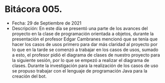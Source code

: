 # Bitácora 005.
- Fecha: 29 de Septiembre de 2021
- Descripción: En este día se presentó una parte de los avances del proyecto en la clase de programación orientada a objetos, durante la presentación el profesor Edgar Cambranes mencionó que se tenía que hacer los casos de usos primero para dar más claridad al proyecto por lo que en la tarde se comenzó a trabajar en los casos de usos, sumado a esto, el profesor pidió el diagrama de clases de nuestro proyecto para la siguiente sesión, por lo que se empezó a realizar el diagrama de clases. Durante la investigación para la realización de los casos de uso se propuso trabajar con el lenguaje de programación Java para la creación del bot. 
